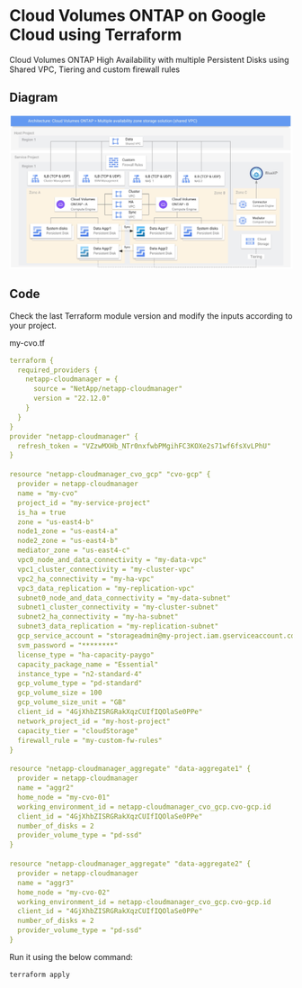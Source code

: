# Cloud Volumes ONTAP on Google Cloud using Terraform

Cloud Volumes ONTAP High Availability with multiple Persistent Disks using Shared VPC, Tiering and custom firewall rules

## Diagram

![account-id1](./../pics/19-cvoha-sharedvpc.jpg)

## Code

Check the last Terraform module version and modify the inputs according to your project.

my-cvo.tf
```yaml
terraform {
  required_providers {
    netapp-cloudmanager = {
      source = "NetApp/netapp-cloudmanager"
      version = "22.12.0"
    }
  }
}
provider "netapp-cloudmanager" {
  refresh_token = "VZzwMXHb_NTr0nxfwbPMgihFC3KOXe2s71wf6fsXvLPhU"
}

resource "netapp-cloudmanager_cvo_gcp" "cvo-gcp" {
  provider = netapp-cloudmanager
  name = "my-cvo"
  project_id = "my-service-project"
  is_ha = true
  zone = "us-east4-b"
  node1_zone = "us-east4-a"
  node2_zone = "us-east4-b"
  mediator_zone = "us-east4-c"
  vpc0_node_and_data_connectivity = "my-data-vpc"
  vpc1_cluster_connectivity = "my-cluster-vpc"
  vpc2_ha_connectivity = "my-ha-vpc"
  vpc3_data_replication = "my-replication-vpc"
  subnet0_node_and_data_connectivity = "my-data-subnet"
  subnet1_cluster_connectivity = "my-cluster-subnet"
  subnet2_ha_connectivity = "my-ha-subnet"
  subnet3_data_replication = "my-replication-subnet"
  gcp_service_account = "storageadmin@my-project.iam.gserviceaccount.com"
  svm_password = "********"
  license_type = "ha-capacity-paygo"
  capacity_package_name = "Essential"
  instance_type = "n2-standard-4"
  gcp_volume_type = "pd-standard"
  gcp_volume_size = 100
  gcp_volume_size_unit = "GB"
  client_id = "4GjXhbZISRGRakXqzCUIfIQOlaSe0PPe"
  network_project_id = "my-host-project"
  capacity_tier = "cloudStorage"
  firewall_rule = "my-custom-fw-rules"
}

resource "netapp-cloudmanager_aggregate" "data-aggregate1" {
  provider = netapp-cloudmanager
  name = "aggr2"
  home_node = "my-cvo-01"
  working_environment_id = netapp-cloudmanager_cvo_gcp.cvo-gcp.id
  client_id = "4GjXhbZISRGRakXqzCUIfIQOlaSe0PPe"
  number_of_disks = 2
  provider_volume_type = "pd-ssd"
}

resource "netapp-cloudmanager_aggregate" "data-aggregate2" {
  provider = netapp-cloudmanager
  name = "aggr3"
  home_node = "my-cvo-02"
  working_environment_id = netapp-cloudmanager_cvo_gcp.cvo-gcp.id
  client_id = "4GjXhbZISRGRakXqzCUIfIQOlaSe0PPe"
  number_of_disks = 2
  provider_volume_type = "pd-ssd"
}
```

Run it using the below command:
```shell
terraform apply
```
